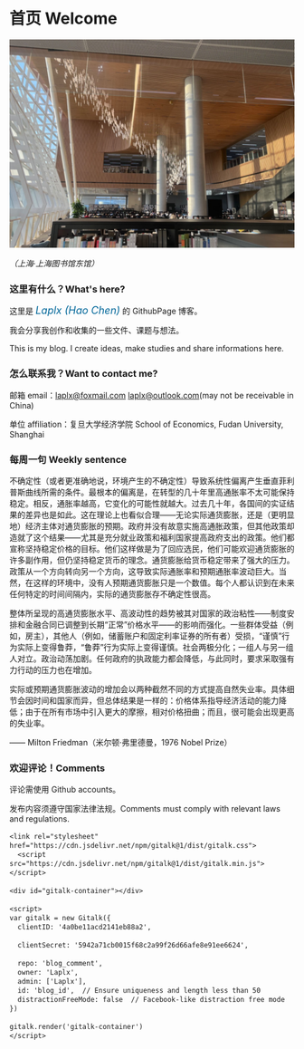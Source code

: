 # 首页 Welcome

![](./introg.jpg)

*（上海·上海图书馆东馆）*

### 这里有什么？What's here?

这里是 <font size=4 color=#006699><i>Laplx (Hao Chen)</i></font> 的 GithubPage 博客。

我会分享我创作和收集的一些文件、课题与想法。

This is my blog. I create ideas, make studies and share informations here.

### 怎么联系我？Want to contact me?

邮箱 email：laplx@foxmail.com  laplx@outlook.com(may not be receivable in China)

单位 affiliation：复旦大学经济学院 School of Economics, Fudan University, Shanghai

### 每周一句  Weekly sentence

不确定性（或者更准确地说，环境产生的不确定性）导致系统性偏离产生垂直菲利普斯曲线所需的条件。最根本的偏离是，在转型的几十年里高通胀率不太可能保持稳定。相反，通胀率越高，它变化的可能性就越大。过去几十年，各国间的实证结果的差异也是如此。这在理论上也看似合理——无论实际通货膨胀，还是（更明显地）经济主体对通货膨胀的预期。政府并没有故意实施高通胀政策，但其他政策却造就了这个结果——尤其是充分就业政策和福利国家提高政府支出的政策。他们都宣称坚持稳定价格的目标。他们这样做是为了回应选民，他们可能欢迎通货膨胀的许多副作用，但仍坚持稳定货币的理念。通货膨胀给货币稳定带来了强大的压力。政策从一个方向转向另一个方向，这导致实际通胀率和预期通胀率波动巨大。当然，在这样的环境中，没有人预期通货膨胀只是一个数值。每个人都认识到在未来任何特定的时间间隔内，实际的通货膨胀存不确定性很高。

整体所呈现的高通货膨胀水平、高波动性的趋势被其对国家的政治粘性——制度安排和金融合同已调整到长期“正常”价格水平——的影响而强化。一些群体受益（例如，房主），其他人（例如，储蓄账户和固定利率证券的所有者）受损，“谨慎”行为实际上变得鲁莽，“鲁莽”行为实际上变得谨慎。社会两极分化；一组人与另一组人对立。政治动荡加剧。任何政府的执政能力都会降低，与此同时，要求采取强有力行动的压力也在增加。

实际或预期通货膨胀波动的增加会以两种截然不同的方式提高自然失业率。具体细节会因时间和国家而异，但总体结果是一样的：价格体系指导经济活动的能力降低；由于在所有市场中引入更大的摩擦，相对价格扭曲；而且，很可能会出现更高的失业率。

—— Milton Friedman（米尔顿·弗里德曼，1976 Nobel Prize）

### 欢迎评论！Comments

评论需使用 Github accounts。

发布内容须遵守国家法律法规。Comments must comply with relevant laws and regulations.


```{div}
<link rel="stylesheet" href="https://cdn.jsdelivr.net/npm/gitalk@1/dist/gitalk.css">
  <script src="https://cdn.jsdelivr.net/npm/gitalk@1/dist/gitalk.min.js"></script>

<div id="gitalk-container"></div>

<script>
var gitalk = new Gitalk({
  clientID: '4a0be11acd2141eb88a2',

  clientSecret: '5942a71cb0015f68c2a99f26d66afe8e91ee6624',

  repo: 'blog_comment',
  owner: 'Laplx',
  admin: ['Laplx'],
  id: 'blog_id',  // Ensure uniqueness and length less than 50
  distractionFreeMode: false  // Facebook-like distraction free mode
})

gitalk.render('gitalk-container')
</script>
```

